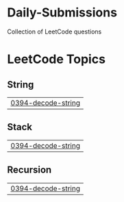 # Daily-Submissions
Collection of LeetCode questions

<!---LeetCode Topics Start-->
# LeetCode Topics
## String
|  |
| ------- |
| [0394-decode-string](https://github.com/sbagul077/Daily-Submissions/tree/master/0394-decode-string) |
## Stack
|  |
| ------- |
| [0394-decode-string](https://github.com/sbagul077/Daily-Submissions/tree/master/0394-decode-string) |
## Recursion
|  |
| ------- |
| [0394-decode-string](https://github.com/sbagul077/Daily-Submissions/tree/master/0394-decode-string) |
<!---LeetCode Topics End-->